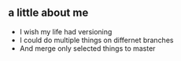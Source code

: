 ## a little about me
 - I wish my life had versioning
 - I could do multiple things on differnet branches
 - And merge only selected things to master

